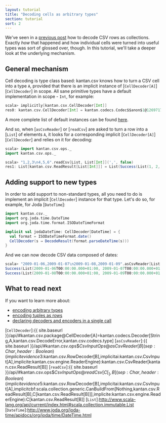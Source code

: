 ```yaml
---
layout: tutorial
title: "Decoding cells as arbitrary types"
section: tutorial
sort: 2
---
```

We've seen in a [previous post](rows_as_collections.html) how to decode CSV rows as collections. Exactly *how* that
happened and how individual cells were turned into useful types was sort of glossed over, though. In this tutorial,
we'll take a deeper look at the underlying mechanism.

## General mechanism

Cell decoding is type class based: kantan.csv knows how to turn a CSV cell into a type `A`, provided that there is an
implicit instance of [`CellDecoder[A]`][`CellDecoder`] in scope. All sane primitive types have a default implementation
in scope - `Int`, for example:

```scala
scala> implicitly[kantan.csv.CellDecoder[Int]]
res0: kantan.csv.CellDecoder[Int] = kantan.codecs.Codec$$anon$1@1269717b
```

A more complete list of default instances can be found [here](default_instances.html).

And so, when [`asCsvReader`] or [`readCsv`] are asked to turn a row into a [`List`] of elements `A`, it looks for a
corresponding implicit [`CellDecoder[A]`][`CellDecoder`] and relies on it for decoding:

```scala
scala> import kantan.csv.ops._
import kantan.csv.ops._

scala> "1,2,3\n4,5,6".readCsv[List, List[Int]](',', false)
res1: List[kantan.csv.ReadResult[List[Int]]] = List(Success(List(1, 2, 3)), Success(List(4, 5, 6)))
```

## Adding support to new types

In order to add support to non-standard types, all you need to do is implement an implicit [`CellDecoder`] instance for
that type. Let's do so, for example, for Joda [`DateTime`]:
 
```scala
import kantan.csv._
import org.joda.time.DateTime
import org.joda.time.format.ISODateTimeFormat

implicit val jodaDateTime: CellDecoder[DateTime] = {
  val format = ISODateTimeFormat.date()
  CellDecoder(s ⇒ DecodeResult(format.parseDateTime(s)))
}
```

And we can now decode CSV data composed of dates:

```scala
scala> "2009-01-06,2009-01-07\n2009-01-08,2009-01-09".asCsvReader[List[DateTime]](',', false).foreach(println _)
Success(List(2009-01-06T00:00:00.000+01:00, 2009-01-07T00:00:00.000+01:00))
Success(List(2009-01-08T00:00:00.000+01:00, 2009-01-09T00:00:00.000+01:00))
```

## What to read next
If you want to learn more about:

* [encoding arbitrary types](arbitrary_types_as_cells.html)
* [encoding tuples as rows](tuples_as_rows.html)
* [declaring decoders and encoders in a single call](codecs.html)
 
[`CellDecoder`]:{{ site.baseurl }}/api/#kantan.csv.package@CellDecoder[A]=kantan.codecs.Decoder[String,A,kantan.csv.DecodeError,kantan.csv.codecs.type]
[`asCsvReader`]:{{ site.baseurl }}/api/#kantan.csv.ops$$CsvInputOps@asCsvReader[B](sep:Char,header:Boolean)(implicitevidence$3:kantan.csv.RowDecoder[B],implicitai:kantan.csv.CsvInput[A],implicite:kantan.csv.engine.ReaderEngine):kantan.csv.CsvReader[kantan.csv.ReadResult[B]]
[`readCsv`]:{{ site.baseurl }}/api/#kantan.csv.ops$$CsvInputOps@readCsv[C[_],B](sep:Char,header:Boolean)(implicitevidence$5:kantan.csv.RowDecoder[B],implicitai:kantan.csv.CsvInput[A],implicitcbf:scala.collection.generic.CanBuildFrom[Nothing,kantan.csv.ReadResult[B],C[kantan.csv.ReadResult[B]]],implicite:kantan.csv.engine.ReaderEngine):C[kantan.csv.ReadResult[B]]
[`List`]:http://www.scala-lang.org/api/current/index.html#scala.collection.immutable.List
[`DateTime`]:http://www.joda.org/joda-time/apidocs/org/joda/time/DateTime.html
